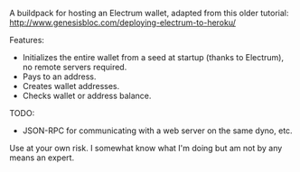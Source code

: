 A buildpack for hosting an Electrum wallet, 
adapted from this older tutorial: http://www.genesisbloc.com/deploying-electrum-to-heroku/

Features:
- Initializes the entire wallet from a seed at startup (thanks to Electrum), no remote servers required.
- Pays to an address.
- Creates wallet addresses.
- Checks wallet or address balance.

TODO:
- JSON-RPC for communicating with a web server on the same dyno, etc.

Use at your own risk. I somewhat know what I'm doing but am not by any means an expert.
